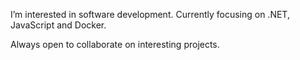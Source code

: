 I’m interested in software development. Currently focusing on .NET, JavaScript and Docker.

Always open to collaborate on interesting projects.
